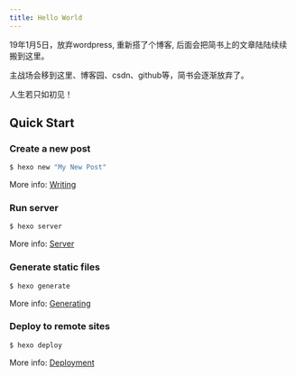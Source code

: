 ```yaml
---
title: Hello World
---
```

19年1月5日，放弃wordpress, 重新搭了个博客, 后面会把简书上的文章陆陆续续搬到这里。

主战场会移到这里、博客园、csdn、github等，简书会逐渐放弃了。

人生若只如初见！

## Quick Start

### Create a new post

``` bash
$ hexo new "My New Post"
```

More info: [Writing](https://hexo.io/docs/writing.html)

### Run server

``` bash
$ hexo server
```

More info: [Server](https://hexo.io/docs/server.html)

### Generate static files

``` bash
$ hexo generate
```

More info: [Generating](https://hexo.io/docs/generating.html)

### Deploy to remote sites

``` bash
$ hexo deploy
```

More info: [Deployment](https://hexo.io/docs/deployment.html)
